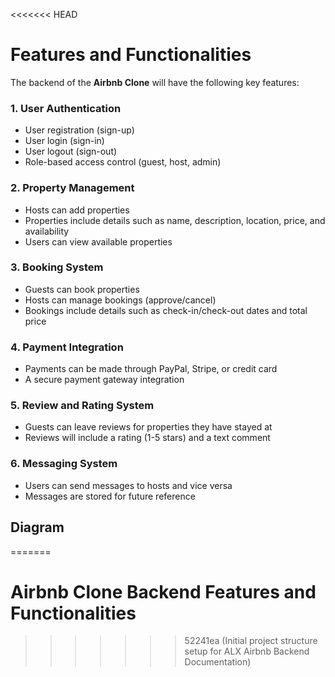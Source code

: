 <<<<<<< HEAD
# Features and Functionalities

The backend of the **Airbnb Clone** will have the following key features:

### 1. **User Authentication**
- User registration (sign-up)
- User login (sign-in)
- User logout (sign-out)
- Role-based access control (guest, host, admin)

### 2. **Property Management**
- Hosts can add properties
- Properties include details such as name, description, location, price, and availability
- Users can view available properties

### 3. **Booking System**
- Guests can book properties
- Hosts can manage bookings (approve/cancel)
- Bookings include details such as check-in/check-out dates and total price

### 4. **Payment Integration**
- Payments can be made through PayPal, Stripe, or credit card
- A secure payment gateway integration

### 5. **Review and Rating System**
- Guests can leave reviews for properties they have stayed at
- Reviews will include a rating (1-5 stars) and a text comment

### 6. **Messaging System**
- Users can send messages to hosts and vice versa
- Messages are stored for future reference

## Diagram

=======
# Airbnb Clone Backend Features and Functionalities
>>>>>>> 52241ea (Initial project structure setup for ALX Airbnb Backend Documentation)
